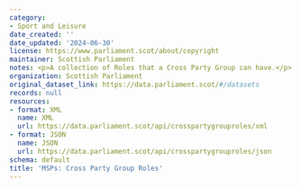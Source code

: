 ```yaml
---
category:
- Sport and Leisure
date_created: ''
date_updated: '2024-06-30'
license: https://www.parliament.scot/about/copyright
maintainer: Scottish Parliament
notes: <p>A collection of Roles that a Cross Party Group can have.</p>
organization: Scottish Parliament
original_dataset_link: https://data.parliament.scot/#/datasets
records: null
resources:
- format: XML
  name: XML
  url: https://data.parliament.scot/api/crosspartygrouproles/xml
- format: JSON
  name: JSON
  url: https://data.parliament.scot/api/crosspartygrouproles/json
schema: default
title: 'MSPs: Cross Party Group Roles'
---
```

